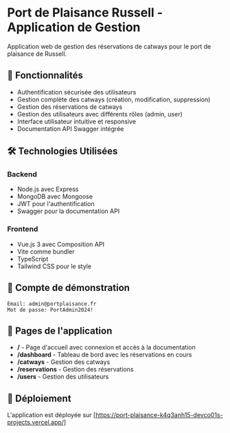 # Port de Plaisance Russell - Application de Gestion

Application web de gestion des réservations de catways pour le port de plaisance de Russell.

## 🚀 Fonctionnalités

- Authentification sécurisée des utilisateurs
- Gestion complète des catways (création, modification, suppression)
- Gestion des réservations de catways
- Gestion des utilisateurs avec différents rôles (admin, user)
- Interface utilisateur intuitive et responsive
- Documentation API Swagger intégrée

## 🛠️ Technologies Utilisées

### Backend
- Node.js avec Express
- MongoDB avec Mongoose
- JWT pour l'authentification
- Swagger pour la documentation API

### Frontend
- Vue.js 3 avec Composition API
- Vite comme bundler
- TypeScript
- Tailwind CSS pour le style


## 🔐 Compte de démonstration

```
Email: admin@portplaisance.fr
Mot de passe: PortAdmin2024!
```

## 📱 Pages de l'application

- **/** - Page d'accueil avec connexion et accès à la documentation
- **/dashboard** - Tableau de bord avec les réservations en cours
- **/catways** - Gestion des catways
- **/reservations** - Gestion des réservations
- **/users** - Gestion des utilisateurs

## 🚀 Déploiement

L'application est déployée sur [https://port-plaisance-k4q3anh15-devco01s-projects.vercel.app/]
